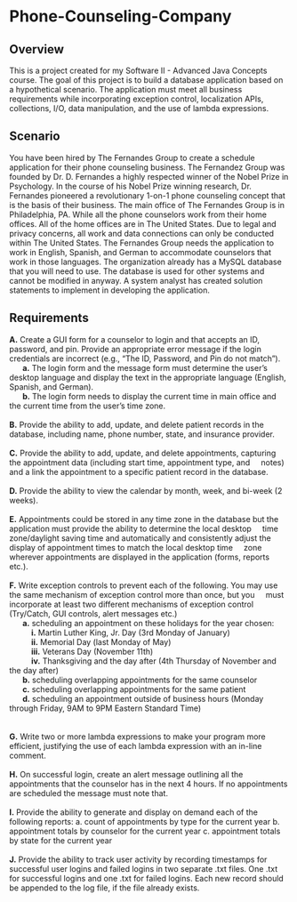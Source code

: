 # Phone-Counseling-Company

## Overview
This is a project created for my Software II - Advanced Java Concepts course. The goal of this project is to build a database application based on a hypothetical scenario.
The application must meet all business requirements while incorporating exception control, localization APIs, collections, I/O, data manipulation, and the use of lambda expressions.

## Scenario
You have been hired by The Fernandes Group to create a schedule application for their phone counseling business. 
The Fernandez Group was founded by Dr. D. Fernandes a highly respected winner of the Nobel Prize in Psychology. 
In the course of his Nobel Prize winning research, Dr. Fernandes pioneered a revolutionary 1-on-1 phone counseling concept that is the basis of their business. 
The main office of The Fernandes Group is in Philadelphia, PA. While all the phone counselors work from their home offices. 
All of the home offices are in The United States. Due to legal and privacy concerns, all work and data connections can only be conducted within The United States. 
The Fernandes Group needs the application to work in English, Spanish, and German to accommodate counselors that work in those languages. 
The organization already has a MySQL database that you will need to use. The database is used for other systems and cannot be modified in anyway. 
A system analyst has created solution statements to implement in developing the application.

## Requirements
**A.** Create a GUI form for a counselor to login and that accepts an ID, password, and pin. Provide an appropriate error message if the login credentials are incorrect (e.g., “The ID, Password, and Pin do not match”). <br />
&nbsp;&nbsp;&nbsp;&nbsp;&nbsp;&nbsp;**a.** The login form and the message form must determine the user’s desktop language and display the text in the appropriate language (English, Spanish, and German). <br />
&nbsp;&nbsp;&nbsp;&nbsp;&nbsp;&nbsp;**b.** The login form needs to display the current time in main office and the current time from the user’s time zone.<br /><br />
**B.** Provide the ability to add, update, and delete patient records in the database, including name, phone number, state, and insurance provider.<br /> <br />
**C.** Provide the ability to add, update, and delete appointments, capturing the appointment data (including start time, appointment type, and &nbsp;&nbsp;&nbsp;&nbsp;notes) and a link the appointment to a specific patient record in the database. <br /><br />
**D.** Provide the ability to view the calendar by month, week, and bi-week (2 weeks). <br /><br />
**E.** Appointments could be stored in any time zone in the database but the application must provide the ability to determine the local desktop &nbsp;&nbsp;&nbsp;&nbsp;time zone/daylight saving time and automatically and consistently adjust the display of appointment times to match the local desktop time &nbsp;&nbsp;&nbsp;&nbsp;zone wherever appointments are displayed in the application (forms, reports etc.).<br /><br />
**F.** Write exception controls to prevent each of the following. You may use the same mechanism of exception control more than once, but you &nbsp;&nbsp;&nbsp;&nbsp;must incorporate at least two different mechanisms of exception control (Try/Catch, GUI controls, alert messages etc.)<br />
&nbsp;&nbsp;&nbsp;&nbsp;&nbsp;&nbsp;**a.** scheduling an appointment on these holidays for the year chosen:<br /> 
&nbsp;&nbsp;&nbsp;&nbsp;&nbsp;&nbsp;&nbsp;&nbsp;&nbsp;&nbsp;**i.** Martin Luther King, Jr. Day (3rd Monday of January) <br />
&nbsp;&nbsp;&nbsp;&nbsp;&nbsp;&nbsp;&nbsp;&nbsp;&nbsp;&nbsp;**ii.** Memorial Day (last Monday of May)<br /> 
&nbsp;&nbsp;&nbsp;&nbsp;&nbsp;&nbsp;&nbsp;&nbsp;&nbsp;&nbsp;**iii.** Veterans Day (November 11th) <br />
&nbsp;&nbsp;&nbsp;&nbsp;&nbsp;&nbsp;&nbsp;&nbsp;&nbsp;&nbsp;**iv.** Thanksgiving and the day after (4th Thursday of November and the day after) <br />
&nbsp;&nbsp;&nbsp;&nbsp;&nbsp;&nbsp;**b.** scheduling overlapping appointments for the same counselor<br /> 
&nbsp;&nbsp;&nbsp;&nbsp;&nbsp;&nbsp;**c.** scheduling overlapping appointments for the same patient <br />
&nbsp;&nbsp;&nbsp;&nbsp;&nbsp;&nbsp;**d.** scheduling an appointment outside of business hours (Monday through Friday, 9AM to 9PM Eastern Standard Time)<br /><br />  
**G.** Write two or more lambda expressions to make your program more efficient, justifying the use of each lambda expression with an in-line comment. <br /><br />
**H.** On successful login, create an alert message outlining all the appointments that the counselor has in the next 4 hours. If no appointments are scheduled the message must note that. <br /><br />
**I.** Provide the ability to generate and display on demand each of the following reports: a. count of appointments by type for the current year b. appointment totals by counselor for the current year c. appointment totals by state for the current year <br /><br />
**J.** Provide the ability to track user activity by recording timestamps for successful user logins and failed logins in two separate .txt files. One .txt for successful logins and one 
.txt for failed logins. Each new record should be appended to the log file, if the file already exists. 
